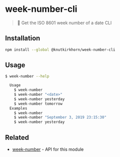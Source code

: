 # week-number-cli

> 📅 Get the ISO 8601 week number of a date CLI

## Installation

```sh
npm install --global @knutkirkhorn/week-number-cli
```

## Usage

```sh
$ week-number --help

  Usage
    $ week-number
    $ week-number "<date>"
    $ week-number yesterday
    $ week-number tomorrow
  Examples
    $ week-number
    $ week-number "September 3, 2019 23:15:30"
    $ week-number yesterday
```

## Related

- [week-number](https://github.com/knutkirkhorn/week-number) - API for this module
